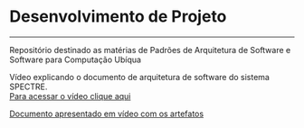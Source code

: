 # Desenvolvimento de Projeto
________________________
Repositório destinado as matérias de Padrões de Arquitetura de Software e Software para Computação Ubíqua

Vídeo explicando o documento de arquitetura de software do sistema SPECTRE. \
[Para acessar o vídeo clique aqui](https://drive.google.com/file/d/1ppUyhqMY6wnO4G4x0FUkJQoma1r95E8c/view?usp=sharing)

[Documento apresentado em vídeo com os artefatos](https://docs.google.com/document/d/1lHTOlSUv9eGvjmHsnhPDuj4oZ3s8lgDMqoYMNZUamtE/edit?usp=sharing)

#